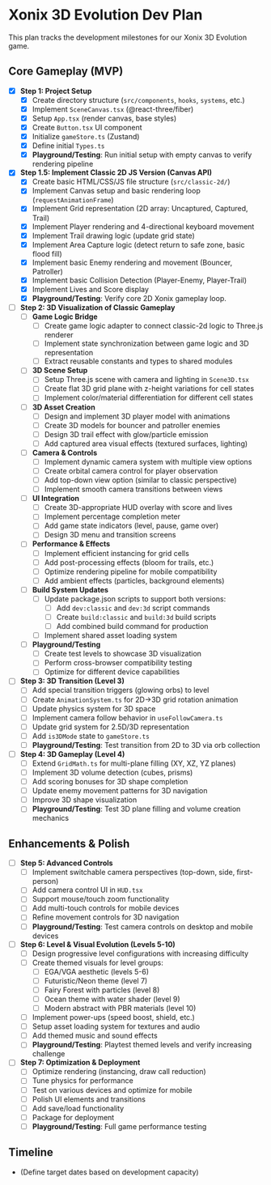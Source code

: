 # Xonix 3D Evolution Dev Plan

This plan tracks the development milestones for our Xonix 3D Evolution game.

## Core Gameplay (MVP)

- [x] **Step 1: Project Setup**
  - [x] Create directory structure (`src/components`, `hooks`, `systems`, etc.)
  - [x] Implement `SceneCanvas.tsx` (@react-three/fiber)
  - [x] Setup `App.tsx` (render canvas, base styles)
  - [x] Create `Button.tsx` UI component
  - [x] Initialize `gameStore.ts` (Zustand)
  - [x] Define initial `Types.ts`
  - [x] **Playground/Testing**: Run initial setup with empty canvas to verify rendering pipeline
- [x] **Step 1.5: Implement Classic 2D JS Version (Canvas API)**
  - [x] Create basic HTML/CSS/JS file structure (`src/classic-2d/`)
  - [x] Implement Canvas setup and basic rendering loop (`requestAnimationFrame`)
  - [x] Implement Grid representation (2D array: Uncaptured, Captured, Trail)
  - [x] Implement Player rendering and 4-directional keyboard movement
  - [x] Implement Trail drawing logic (update grid state)
  - [x] Implement Area Capture logic (detect return to safe zone, basic flood fill)
  - [x] Implement basic Enemy rendering and movement (Bouncer, Patroller)
  - [x] Implement basic Collision Detection (Player-Enemy, Player-Trail)
  - [x] Implement Lives and Score display
  - [x] **Playground/Testing**: Verify core 2D Xonix gameplay loop.
- [ ] **Step 2: 3D Visualization of Classic Gameplay**
  - [ ] **Game Logic Bridge**
    - [ ] Create game logic adapter to connect classic-2d logic to Three.js renderer
    - [ ] Implement state synchronization between game logic and 3D representation
    - [ ] Extract reusable constants and types to shared modules
  - [ ] **3D Scene Setup**
    - [ ] Setup Three.js scene with camera and lighting in `Scene3D.tsx`
    - [ ] Create flat 3D grid plane with z-height variations for cell states
    - [ ] Implement color/material differentiation for different cell states
  - [ ] **3D Asset Creation**
    - [ ] Design and implement 3D player model with animations
    - [ ] Create 3D models for bouncer and patroller enemies
    - [ ] Design 3D trail effect with glow/particle emission
    - [ ] Add captured area visual effects (textured surfaces, lighting)
  - [ ] **Camera & Controls**
    - [ ] Implement dynamic camera system with multiple view options
    - [ ] Create orbital camera control for player observation
    - [ ] Add top-down view option (similar to classic perspective)
    - [ ] Implement smooth camera transitions between views
  - [ ] **UI Integration**
    - [ ] Create 3D-appropriate HUD overlay with score and lives
    - [ ] Implement percentage completion meter
    - [ ] Add game state indicators (level, pause, game over)
    - [ ] Design 3D menu and transition screens
  - [ ] **Performance & Effects**
    - [ ] Implement efficient instancing for grid cells
    - [ ] Add post-processing effects (bloom for trails, etc.)
    - [ ] Optimize rendering pipeline for mobile compatibility
    - [ ] Add ambient effects (particles, background elements)
  - [ ] **Build System Updates**
    - [ ] Update package.json scripts to support both versions:
      - [ ] Add `dev:classic` and `dev:3d` script commands
      - [ ] Create `build:classic` and `build:3d` build scripts
      - [ ] Add combined build command for production
    - [ ] Implement shared asset loading system
  - [ ] **Playground/Testing**
    - [ ] Create test levels to showcase 3D visualization
    - [ ] Perform cross-browser compatibility testing
    - [ ] Optimize for different device capabilities
- [ ] **Step 3: 3D Transition (Level 3)**
  - [ ] Add special transition triggers (glowing orbs) to level
  - [ ] Create `AnimationSystem.ts` for 2D→3D grid rotation animation
  - [ ] Update physics system for 3D space
  - [ ] Implement camera follow behavior in `useFollowCamera.ts`
  - [ ] Update grid system for 2.5D/3D representation
  - [ ] Add `is3DMode` state to `gameStore.ts`
  - [ ] **Playground/Testing**: Test transition from 2D to 3D via orb collection
- [ ] **Step 4: 3D Gameplay (Level 4)**
  - [ ] Extend `GridMath.ts` for multi-plane filling (XY, XZ, YZ planes)
  - [ ] Implement 3D volume detection (cubes, prisms)
  - [ ] Add scoring bonuses for 3D shape completion
  - [ ] Update enemy movement patterns for 3D navigation
  - [ ] Improve 3D shape visualization
  - [ ] **Playground/Testing**: Test 3D plane filling and volume creation mechanics

## Enhancements & Polish

- [ ] **Step 5: Advanced Controls**
  - [ ] Implement switchable camera perspectives (top-down, side, first-person)
  - [ ] Add camera control UI in `HUD.tsx`
  - [ ] Support mouse/touch zoom functionality
  - [ ] Add multi-touch controls for mobile devices
  - [ ] Refine movement controls for 3D navigation
  - [ ] **Playground/Testing**: Test camera controls on desktop and mobile devices
- [ ] **Step 6: Level & Visual Evolution (Levels 5-10)**
  - [ ] Design progressive level configurations with increasing difficulty
  - [ ] Create themed visuals for level groups:
    - [ ] EGA/VGA aesthetic (levels 5-6)
    - [ ] Futuristic/Neon theme (level 7)
    - [ ] Fairy Forest with particles (level 8)
    - [ ] Ocean theme with water shader (level 9)
    - [ ] Modern abstract with PBR materials (level 10)
  - [ ] Implement power-ups (speed boost, shield, etc.)
  - [ ] Setup asset loading system for textures and audio
  - [ ] Add themed music and sound effects
  - [ ] **Playground/Testing**: Playtest themed levels and verify increasing challenge
- [ ] **Step 7: Optimization & Deployment**
  - [ ] Optimize rendering (instancing, draw call reduction)
  - [ ] Tune physics for performance
  - [ ] Test on various devices and optimize for mobile
  - [ ] Polish UI elements and transitions
  - [ ] Add save/load functionality
  - [ ] Package for deployment
  - [ ] **Playground/Testing**: Full game performance testing

## Timeline

- (Define target dates based on development capacity)
